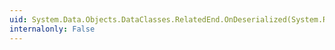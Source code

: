 ```yaml
---
uid: System.Data.Objects.DataClasses.RelatedEnd.OnDeserialized(System.Runtime.Serialization.StreamingContext)
internalonly: False
---
```

